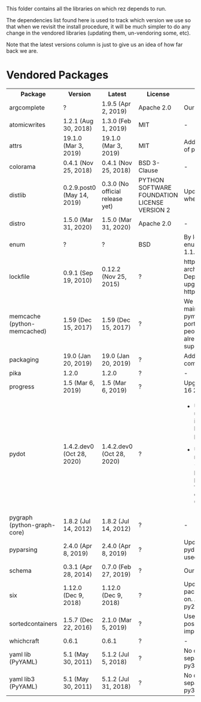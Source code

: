 This folder contains all the libraries on which rez depends to run.

The dependencies list found here is used to track which version we use so that when we
revisit the install procedure, it will be much simpler to do any change in the vendored
libraries (updating them, un-vendoring some, etc).

Note that the latest versions column is just to give us an idea of how far back we are.


# Vendored Packages

<table>
<tr>
<th>Package</th>
<th>Version</th>
<th>Latest</th>
<th>License</th>
<th>Note</th>
</tr>

<!-- ######################################################### -->
<tr><td>
    argcomplete
</td><td>
    ?
</td><td>
    1.9.5 (Apr 2, 2019)
</td><td>
    Apache 2.0
</td><td>
    Our version seems patched.
</td></tr>

<!-- ######################################################### -->
<tr><td>
    atomicwrites
</td><td>
    1.2.1 (Aug 30, 2018)
</td><td>
    1.3.0 (Feb 1, 2019)
</td><td>
    MIT
</td><td>
    -
</td></tr>

<!-- ######################################################### -->
<tr><td>
    attrs
</td><td>
    19.1.0 (Mar 3, 2019)
</td><td>
    19.1.0 (Mar 3, 2019)
</td><td>
    MIT
</td><td>
    Added (July 2019) to enable the use of packaging lib that depends on it.
</td></tr>

<!-- ######################################################### -->
<tr><td>
    colorama
</td><td>
    0.4.1 (Nov 25, 2018)
</td><td>
    0.4.1 (Nov 25, 2018)
</td><td>
    BSD 3-Clause
</td><td>
    -
</td></tr>

<!-- ######################################################### -->
<tr><td>
    distlib
</td><td>
    0.2.9.post0 (May 14, 2019)
</td><td>
    0.3.0 (No official release yet)
</td><td>
    PYTHON SOFTWARE FOUNDATION LICENSE VERSION 2
</td><td>
    Updated (June 2019) to enable wheel distribution based installations.
</td></tr>

<!-- ######################################################### -->
<tr><td>
    distro
</td><td>
    1.5.0 (Mar 31, 2020)
</td><td>
    1.5.0 (Mar 31, 2020)
</td><td>
    Apache 2.0
</td><td>
-
</td></tr>

<!-- ######################################################### -->
<tr><td>
    enum
</td><td>
    ?
</td><td>
    ?
</td><td>
    BSD
</td><td>
    By looking at the code, it's probably enum34. If so, the latest version is
    1.1.6 (May 15, 2016)
</td></tr>

<!-- ######################################################### -->
<tr><td>
    lockfile
</td><td>
    0.9.1 (Sep 19, 2010)
</td><td>
    0.12.2 (Nov 25, 2015)
</td><td>
    ?
</td><td>
    https://github.com/openstack-archive/pylockfile<br>
    Deprecated project, recommends upgrading to
    https://github.com/harlowja/fasteners
</td></tr>

<!-- ######################################################### -->
<tr><td>
    memcache (python-memcached)
</td><td>
    1.59 (Dec 15, 2017)
</td><td>
    1.59 (Dec 15, 2017)
</td><td>
    ?
</td><td>
    We could try to move to a more maintained package like pymemcache from
    pinterest. NOTE: A port to redis may be a better option, people are more
    familiar with it and it already has a good python client that supports conn
    pooling.
</td></tr>

<!-- ######################################################### -->
<tr><td>
    packaging
</td><td>
    19.0 (Jan 20, 2019)
</td><td>
    19.0 (Jan 20, 2019)
</td><td>
    ?
</td><td>
    Added (July 2019) to enable PEP440 compatible versions handling.
</td></tr>

<!-- ######################################################### -->
<tr><td>
    pika
</td><td>
    1.2.0
</td><td>
    1.2.0
</td><td>
    ?
</td><td>
    -
</td></tr>


<!-- ######################################################### -->
<tr><td>
    progress
</td><td>
    1.5 (Mar 6, 2019)
</td><td>
    1.5 (Mar 6, 2019)
</td><td>
    ?
</td><td>
    Upgraded from 1.2 to 1.5 as of Oct 16 2019
</td></tr>

<!-- ######################################################### -->
<tr><td>
    pydot
</td><td>
    1.4.2.dev0 (Oct 28, 2020)
</td><td>
    1.4.2.dev0 (Oct 28, 2020)
</td><td>
    ?
</td><td>

* Updated (July 2019) in order to update pyparsing lib which in turn is
required by the packaging library. Updated (Aug 2019) for py3.

* Updated (Nov 2020) for finding right dot executable on Windows + Anaconda, see [pydot/pydot#205](https://github.com/pydot/pydot/issues/205) for detail. Also, pydot has not bumping version for a long time, log down commit change here: a10ced4 -> 03533f3
</td></tr>

<!-- ######################################################### -->
<tr><td>
    pygraph (python-graph-core)
</td><td>
    1.8.2 (Jul 14, 2012)
</td><td>
    1.8.2 (Jul 14, 2012)
</td><td>
    ?
</td><td>
    -
</td></tr>

<!-- ######################################################### -->
<tr><td>
    pyparsing
</td><td>
    2.4.0 (Apr 8, 2019)
</td><td>
    2.4.0 (Apr 8, 2019)
</td><td>
    ?
</td><td>
    Updated (July 2019) along with pydot to allow for packaging lib to be used.
</td></tr>

<!-- ######################################################### -->
<tr><td>
    schema
</td><td>
    0.3.1 (Apr 28, 2014)
</td><td>
    0.7.0 (Feb 27, 2019)
</td><td>
    ?
</td><td>
    Our version is patched.
</td></tr>

<!-- ######################################################### -->
<tr><td>
    six
</td><td>
    1.12.0 (Dec 9, 2018)
</td><td>
    1.12.0 (Dec 9, 2018)
</td><td>
    ?
</td><td>
    Updated (July 2019) to coincide with packaging lib addition that depends on.
    Also now required to support py2/3 interoperability.
</td></tr>

<!-- ######################################################### -->
<tr><td>
    sortedcontainers
</td><td>
    1.5.7 (Dec 22, 2016)
</td><td>
    2.1.0 (Mar 5, 2019)
</td><td>
    ?
</td><td>
    Used in the resolver. Updating would possibly give us some speed improvements.
</td></tr>

<!-- ######################################################### -->
<tr><td>
    whichcraft
</td><td>
    0.6.1
</td><td>
    0.6.1
</td><td>
    ?
</td><td>
    -
</td></tr>

<!-- ######################################################### -->
<tr><td>
    yaml lib (PyYAML)
</td><td>
    5.1 (May 30, 2011)
</td><td>
    5.1.2  (Jul 5, 2018)
</td><td>
    ?
</td><td>
    No changes but must maintain separate version between py2 and py3 for time being.
</td></tr>

<!-- ######################################################### -->
<tr><td>
    yaml lib3 (PyYAML)
</td><td>
    5.1 (May 30, 2011)
</td><td>
    5.1.2  (Jul 31, 2018)
</td><td>
    ?
</td><td>
    No changes but must maintain separate version between py2 and py3 for time being.
</td></tr>

</table>
